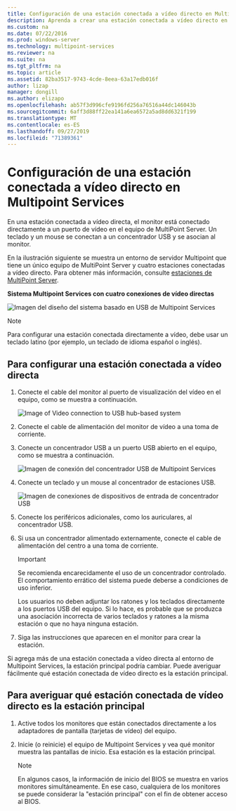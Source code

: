 ```yaml
---
title: Configuración de una estación conectada a vídeo directo en Multipoint Services
description: Aprenda a crear una estación conectada a vídeo directo en Multipoint Services
ms.custom: na
ms.date: 07/22/2016
ms.prod: windows-server
ms.technology: multipoint-services
ms.reviewer: na
ms.suite: na
ms.tgt_pltfrm: na
ms.topic: article
ms.assetid: 82ba3517-9743-4cde-8eea-63a17edb016f
author: lizap
manager: dongill
ms.author: elizapo
ms.openlocfilehash: ab57f3d996cfe9196fd256a76516a44dc146043b
ms.sourcegitcommit: 6aff3d88ff22ea141a6ea6572a5ad8dd6321f199
ms.translationtype: MT
ms.contentlocale: es-ES
ms.lasthandoff: 09/27/2019
ms.locfileid: "71389361"
---
```

# <a name="set-up-a-direct-video-connected-station-in-multipoint-services"></a>Configuración de una estación conectada a vídeo directo en Multipoint Services
En una estación conectada a vídeo directa, el monitor está conectado directamente a un puerto de vídeo en el equipo de MultiPoint Server. Un teclado y un mouse se conectan a un concentrador USB y se asocian al monitor.  
  
En la ilustración siguiente se muestra un entorno de servidor Multipoint que tiene un único equipo de MultiPoint Server y cuatro estaciones conectadas a vídeo directo. Para obtener más información, consulte [estaciones de MultiPoint Server](MultiPoint-services-Stations.md).  
  
**Sistema Multipoint Services con cuatro conexiones de vídeo directas**  
  
![Imagen del diseño del sistema basado en USB de Multipoint Services](./media/WMSMultiPointServerUSBSystemLayout.gif)  
  
> [!NOTE]  
> Para configurar una estación conectada directamente a vídeo, debe usar un teclado latino (por ejemplo, un teclado de idioma español o inglés).  
  
## <a name="to-set-up-a-direct-video-connected-station"></a>Para configurar una estación conectada a vídeo directa  
  
1.  Conecte el cable del monitor al puerto de visualización del vídeo en el equipo, como se muestra a continuación.  
  
    ![Image of Video connection to USB hub-based system](./media/WMSVideoConnection.gif) 
  
2.  Conecte el cable de alimentación del monitor de vídeo a una toma de corriente.  
  
3.  Conecte un concentrador USB a un puerto USB abierto en el equipo, como se muestra a continuación.  
  
    ![Imagen de conexión del concentrador USB de Multipoint Services](./media/WMSUSBHubConnection.gif)  
  
4.  Conecte un teclado y un mouse al concentrador de estaciones USB.  
  
    ![Imagen de conexiones de dispositivos de entrada de concentrador USB](./media/WMSUSBDeviceConnection.gif)  
  
5.  Conecte los periféricos adicionales, como los auriculares, al concentrador USB.  
  
6.  Si usa un concentrador alimentado externamente, conecte el cable de alimentación del centro a una toma de corriente.  
  
    > [!IMPORTANT]  
    > Se recomienda encarecidamente el uso de un concentrador controlado. El comportamiento errático del sistema puede deberse a condiciones de uso inferior.  
    >   
    > Los usuarios no deben adjuntar los ratones y los teclados directamente a los puertos USB del equipo. Si lo hace, es probable que se produzca una asociación incorrecta de varios teclados y ratones a la misma estación o que no haya ninguna estación.  
  
7.  Siga las instrucciones que aparecen en el monitor para crear la estación.  
  
Si agrega más de una estación conectada a vídeo directa al entorno de Multipoint Services, la estación principal podría cambiar. Puede averiguar fácilmente qué estación conectada de vídeo directo es la estación principal.  
  
## <a name="to-find-out-which-direct-video-connected-station-is-the-primary-station"></a>Para averiguar qué estación conectada de vídeo directo es la estación principal  
  
1.  Active todos los monitores que están conectados directamente a los adaptadores de pantalla (tarjetas de vídeo) del equipo.  
  
2.  Inicie (o reinicie) el equipo de Multipoint Services y vea qué monitor muestra las pantallas de inicio. Esa estación es la estación principal.  
  
    > [!NOTE]  
    > En algunos casos, la información de inicio del BIOS se muestra en varios monitores simultáneamente. En ese caso, cualquiera de los monitores se puede considerar la "estación principal" con el fin de obtener acceso al BIOS.
